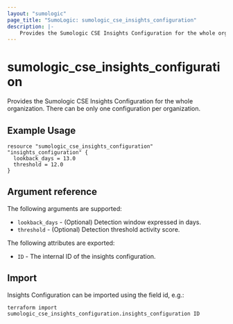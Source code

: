 ```yaml
---
layout: "sumologic"
page_title: "SumoLogic: sumologic_cse_insights_configuration"
description: |-
    Provides the Sumologic CSE Insights Configuration for the whole organization. There can be only one configuration per organization.
---
```


# sumologic_cse_insights_configuration
Provides the Sumologic CSE Insights Configuration for the whole organization. There can be only one configuration per organization.

## Example Usage
```hcl
resource "sumologic_cse_insights_configuration" "insights_configuration" {
  lookback_days = 13.0
  threshold = 12.0
}
```

## Argument reference

The following arguments are supported:

- `lookback_days` - (Optional) Detection window expressed in days.
- `threshold` - (Optional) Detection threshold activity score.

The following attributes are exported:

- `ID` - The internal ID of the insights configuration.

## Import

Insights Configuration can be imported using the field id, e.g.:
```hcl
terraform import sumologic_cse_insights_configuration.insights_configuration ID
```